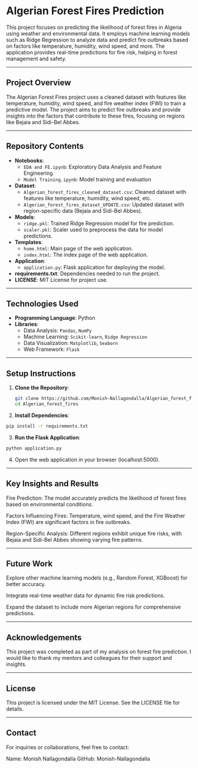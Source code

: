 # Algerian Forest Fires Prediction

This project focuses on predicting the likelihood of forest fires in Algeria using weather and environmental data. It employs machine learning models such as Ridge Regression to analyze data and predict fire outbreaks based on factors like temperature, humidity, wind speed, and more. The application provides real-time predictions for fire risk, helping in forest management and safety.

---

## **Project Overview**

The Algerian Forest Fires project uses a cleaned dataset with features like temperature, humidity, wind speed, and fire weather index (FWI) to train a predictive model. The project aims to predict fire outbreaks and provide insights into the factors that contribute to these fires, focusing on regions like Bejaia and Sidi-Bel Abbes.

---

## **Repository Contents**

- **Notebooks**:
  - `EDA and FE.ipynb`: Exploratory Data Analysis and Feature Engineering
  - `Model Training.ipynb`: Model training and evaluation
- **Dataset**:
  - `Algerian_forest_fires_cleaned_dataset.csv`: Cleaned dataset with features like temperature, humidity, wind speed, etc.
  - `Algerian_forest_fires_dataset_UPDATE.csv`: Updated dataset with region-specific data (Bejaia and Sidi-Bel Abbes).
- **Models**:
  - `ridge.pkl`: Trained Ridge Regression model for fire prediction.
  - `scaler.pkl`: Scaler used to preprocess the data for model predictions.
- **Templates**:
  - `home.html`: Main page of the web application.
  - `index.html`: The index page of the web application.
- **Application**:
  - `application.py`: Flask application for deploying the model.
- **requirements.txt**: Dependencies needed to run the project.
- **LICENSE**: MIT License for project use.

---

## **Technologies Used**

- **Programming Language**: Python
- **Libraries**: 
  - Data Analysis: `Pandas`, `NumPy`
  - Machine Learning: `Scikit-learn`, `Ridge Regression`
  - Data Visualization: `Matplotlib`, `Seaborn`
  - Web Framework: `Flask`

---

## **Setup Instructions**

1. **Clone the Repository**:
   ```bash
   git clone https://github.com/Monish-Nallagondalla/Algerian_forest_fires.git
   cd Algerian_forest_fires

2. **Install Dependencies**:
  ```bash
 pip install -r requirements.txt
 ```

3. **Run the Flask Application**:
 ```bash
 python application.py
 ```
4. Open the web application in your browser (localhost:5000).
   
---

## **Key Insights and Results**
Fire Prediction: The model accurately predicts the likelihood of forest fires based on environmental conditions.

Factors Influencing Fires: Temperature, wind speed, and the Fire Weather Index (FWI) are significant factors in fire outbreaks.

Region-Specific Analysis: Different regions exhibit unique fire risks, with Bejaia and Sidi-Bel Abbes showing varying fire patterns.

---

## **Future Work**
Explore other machine learning models (e.g., Random Forest, XGBoost) for better accuracy.

Integrate real-time weather data for dynamic fire risk predictions.

Expand the dataset to include more Algerian regions for comprehensive predictions.

---

## **Acknowledgements**
This project was completed as part of my analysis on forest fire prediction. I would like to thank my mentors and colleagues for their support and insights.

---

## **License**
This project is licensed under the MIT License. See the LICENSE file for details.

---

## **Contact**
For inquiries or collaborations, feel free to contact:

Name: Monish Nallagondalla
GitHub: Monish-Nallagondalla
   
